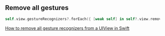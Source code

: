 ## Remove all gestures

```swift
self.view.gestureRecognizers?.forEach({ [weak self] in self?.view.removeGestureRecognizer($0) })
```

[How to remove all gesture recognizers from a UIView in Swift](https://stackoverflow.com/questions/26206452/how-to-remove-all-gesture-recognizers-from-a-uiview-in-swift)
